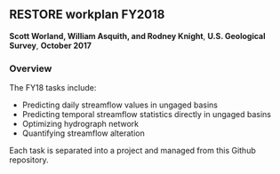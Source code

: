 
## RESTORE workplan FY2018
**Scott Worland, William Asquith, and Rodney Knight**,
**U.S. Geological Survey**,
**October 2017**

### Overview

The FY18 tasks include: 

- Predicting daily streamflow values in ungaged basins
- Predicting temporal streamflow statistics directly in ungaged basins
- Optimizing hydrograph network
- Quantifying streamflow alteration 

Each task is separated into a project and managed from this Github repository. 